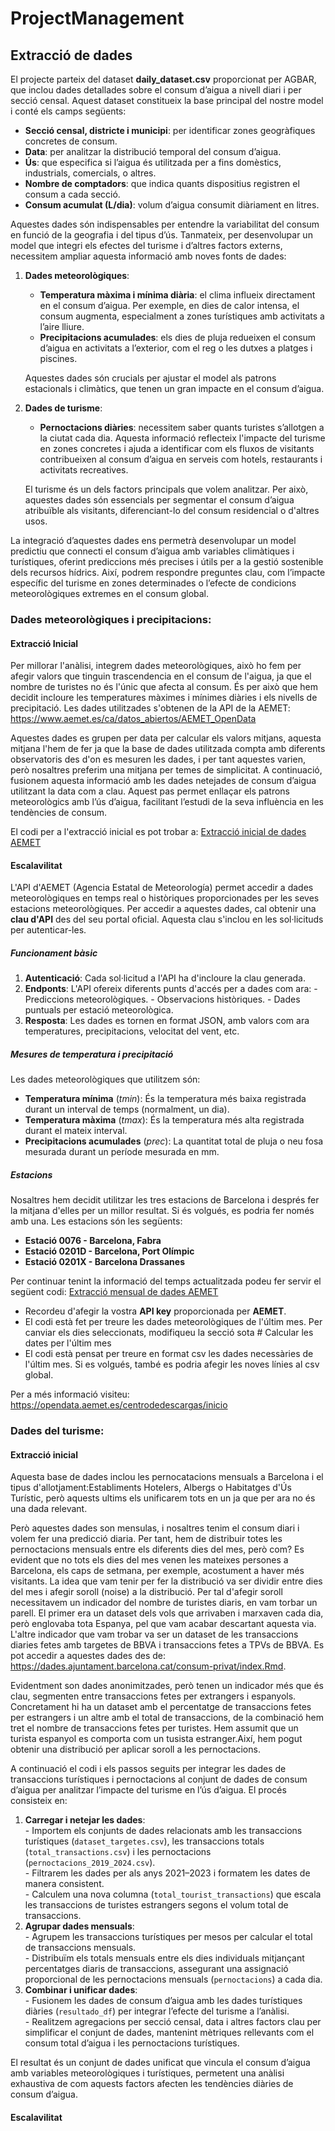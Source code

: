 # ProjectManagement

## Extracció de dades

El projecte parteix del dataset **daily_dataset.csv** proporcionat per AGBAR, que inclou dades detallades sobre el consum d’aigua a nivell diari i per secció censal. Aquest dataset constitueix la base principal del nostre model i conté els camps següents:  
- **Secció censal, districte i municipi**: per identificar zones geogràfiques concretes de consum.  
- **Data**: per analitzar la distribució temporal del consum d’aigua.  
- **Ús**: que especifica si l’aigua és utilitzada per a fins domèstics, industrials, comercials, o altres.  
- **Nombre de comptadors**: que indica quants dispositius registren el consum a cada secció.  
- **Consum acumulat (L/dia)**: volum d’aigua consumit diàriament en litres.  

Aquestes dades són indispensables per entendre la variabilitat del consum en funció de la geografia i del tipus d’ús. Tanmateix, per desenvolupar un model que integri els efectes del turisme i d’altres factors externs, necessitem ampliar aquesta informació amb noves fonts de dades:  

1. **Dades meteorològiques**:  
   - **Temperatura màxima i mínima diària**: el clima influeix directament en el consum d’aigua. Per exemple, en dies de calor intensa, el consum augmenta, especialment a zones turístiques amb activitats a l’aire lliure.  
   - **Precipitacions acumulades**: els dies de pluja redueixen el consum d’aigua en activitats a l’exterior, com el reg o les dutxes a platges i piscines.  

   Aquestes dades són crucials per ajustar el model als patrons estacionals i climàtics, que tenen un gran impacte en el consum d’aigua.  

2. **Dades de turisme**:  
   - **Pernoctacions diàries**: necessitem saber quants turistes s’allotgen a la ciutat cada dia. Aquesta informació reflecteix l'impacte del turisme en zones concretes i ajuda a identificar com els fluxos de visitants contribueixen al consum d’aigua en serveis com hotels, restaurants i activitats recreatives.  

   El turisme és un dels factors principals que volem analitzar. Per això, aquestes dades són essencials per segmentar el consum d’aigua atribuïble als visitants, diferenciant-lo del consum residencial o d'altres usos.  

La integració d’aquestes dades ens permetrà desenvolupar un model predictiu que connecti el consum d’aigua amb variables climàtiques i turístiques, oferint prediccions més precises i útils per a la gestió sostenible dels recursos hídrics. Així, podrem respondre preguntes clau, com l’impacte específic del turisme en zones determinades o l’efecte de condicions meteorològiques extremes en el consum global.  


### Dades meteorològiques i precipitacions:

  #### Extracció Inicial

  Per millorar l'anàlisi, integrem dades meteorològiques, això ho fem per afegir valors que tinguin trascendencia en el consum de l'aigua, ja que el nombre de turistes no és l'únic que afecta al consum. És per això que hem decidit incloure les temperatures màximes i mínimes diàries i els nivells de precipitació. Les dades utilitzades s'obtenen de la API de la AEMET: https://www.aemet.es/ca/datos_abiertos/AEMET_OpenData

  Aquestes dades es grupen per data per calcular els valors mitjans, aquesta mitjana l'hem de fer ja que la base de dades utilitzada compta amb diferents observatoris des d'on es mesuren les dades, i per tant aquestes varien, però nosaltres preferim una mitjana per temes de simplicitat. A continuació, fusionem aquesta informació amb les dades netejades de consum d’aigua utilitzant la data com a clau. Aquest pas permet enllaçar els patrons meteorològics amb l’ús d’aigua, facilitant l’estudi de la seva influència en les tendències de consum.

  El codi per a l'extracció inicial es pot trobar a: [Extracció inicial de dades AEMET](altres\extracció_AEMET_inicial.py)

  #### Escalavilitat

  L'API d'AEMET (Agencia Estatal de Meteorología) permet accedir a dades meteorològiques en temps real o històriques proporcionades per les seves estacions meteorològiques. Per accedir a aquestes dades, cal obtenir una **clau d'API** des del seu portal oficial. Aquesta clau s'inclou en les sol·licituds per autenticar-les.

  ##### Funcionament bàsic
  1. **Autenticació**: Cada sol·licitud a l'API ha d'incloure la clau generada.
  2. **Endponts**: L'API ofereix diferents punts d'accés per a dades com ara:
    - Prediccions meteorològiques.
    - Observacions històriques.
    - Dades puntuals per estació meteorològica.
  3. **Resposta**: Les dades es tornen en format JSON, amb valors com ara temperatures, precipitacions, velocitat del vent, etc.

  ##### Mesures de temperatura i precipitació
  Les dades meteorològiques que utilitzem són:
  - **Temperatura mínima** (*tmin*): És la temperatura més baixa registrada durant un interval de temps (normalment, un dia).
  - **Temperatura màxima** (*tmax*): És la temperatura més alta registrada durant el mateix interval.
  - **Precipitacions acumulades** (*prec*): La quantitat total de pluja o neu fosa mesurada durant un període mesurada en mm.

  ##### Estacions
  Nosaltres hem decidit utilitzar les tres estacions de Barcelona i després fer la mitjana d'elles per un millor resultat. Si és volgués, es podria fer només amb una. Les estacions són les següents:
  - **Estació 0076 - Barcelona, Fabra**
  - **Estació 0201D - Barcelona, Port Olímpic**
  - **Estació 0201X - Barcelona Drassanes**


  Per continuar tenint la informació del temps actualitzada podeu fer servir el següent codi: [Extracció mensual de dades AEMET](altres\extracció_AEMET.py)
  - Recordeu d'afegir la vostra **API key** proporcionada per **AEMET**.
  - El codi està fet per treure les dades meteorològiques de l'últim mes. Per canviar els dies seleccionats, modifiqueu la secció sota # Calcular les dates per l'últim mes
  - El codi està pensat per treure en format csv les dades necessàries de l'últim mes. Si es volgués, també es podria afegir les noves línies al csv global.

  Per a més informació visiteu: https://opendata.aemet.es/centrodedescargas/inicio



### Dades del turisme:

  #### Extracció inicial

  Aquesta base de dades inclou les pernocatacions mensuals a Barcelona i el tipus d'allotjament:Establiments Hotelers, Albergs o Habitatges d'Ús Turístic, però aquests ultims els unificarem tots en un ja que per ara no és una dada relevant.

  Però aquestes dades son mensulas, i nosaltres tenim el consum diari i volem fer una predicció diaria. Per tant, hem de distribuir totes les pernoctacions mensuals entre els diferents dies del mes, però com? Es evident que no tots els dies del mes venen les mateixes persones a Barcelona, els caps de setmana, per exemple, acostument a haver més visitants. La idea que vam tenir per fer la distribució va ser dividir entre dies del mes i afegir soroll (noise) a la distribució. Per tal d'afegir soroll necessitavem un indicador del nombre de turistes diaris, en vam torbar un parell. El primer era un dataset dels vols que arrivaben i marxaven cada dia, però englovaba tota Espanya, pel que vam acabar descartant aquesta via. L'altre indicador que vam trobar va ser un dataset de les transaccions diaries fetes amb targetes de BBVA i transaccions fetes a TPVs de BBVA. Es pot accedir a aquestes dades des de: https://dades.ajuntament.barcelona.cat/consum-privat/index.Rmd.


  Evidentment son dades anonimitzades, però tenen un indicador més que és clau, segmenten entre transaccions fetes per extrangers i espanyols. Concretament hi ha un dataset amb el percentatge de transaccions fetes per estrangers i un altre amb el total de transaccions, de la combinació hem tret el nombre de transaccions fetes per turistes. Hem assumit que un turista espanyol es comporta com un tusista estranger.Així, hem pogut obtenir una distribució per aplicar soroll a les pernoctacions.

  A continuació el codi i els passos seguits per integrar les dades de transaccions turístiques i pernoctacions al conjunt de dades de consum d’aigua per analitzar l’impacte del turisme en l’ús d’aigua. El procés consisteix en:  

  1. **Carregar i netejar les dades**:  
    - Importem els conjunts de dades relacionats amb les transaccions turístiques (`dataset_targetes.csv`), les transaccions totals (`total_transactions.csv`) i les pernoctacions (`pernoctacions_2019_2024.csv`).  
    - Filtrarem les dades per als anys 2021–2023 i formatem les dates de manera consistent.  
    - Calculem una nova columna (`total_tourist_transactions`) que escala les transaccions de turistes estrangers segons el volum total de transaccions.  
  2. **Agrupar dades mensuals**:  
    - Agrupem les transaccions turístiques per mesos per calcular el total de transaccions mensuals.  
    - Distribuïm els totals mensuals entre els dies individuals mitjançant percentatges diaris de transaccions, assegurant una assignació proporcional de les pernoctacions mensuals (`pernoctacions`) a cada dia.  
  3. **Combinar i unificar dades**:  
    - Fusionem les dades de consum d’aigua amb les dades turístiques diàries (`resultado_df`) per integrar l’efecte del turisme a l’anàlisi.  
    - Realitzem agregacions per secció censal, data i altres factors clau per simplificar el conjunt de dades, mantenint mètriques rellevants com el consum total d’aigua i les pernoctacions turístiques.  

  El resultat és un conjunt de dades unificat que vincula el consum d’aigua amb variables meteorològiques i turístiques, permetent una anàlisi exhaustiva de com aquests factors afecten les tendències diàries de consum d’aigua.

  #### Escalavilitat

